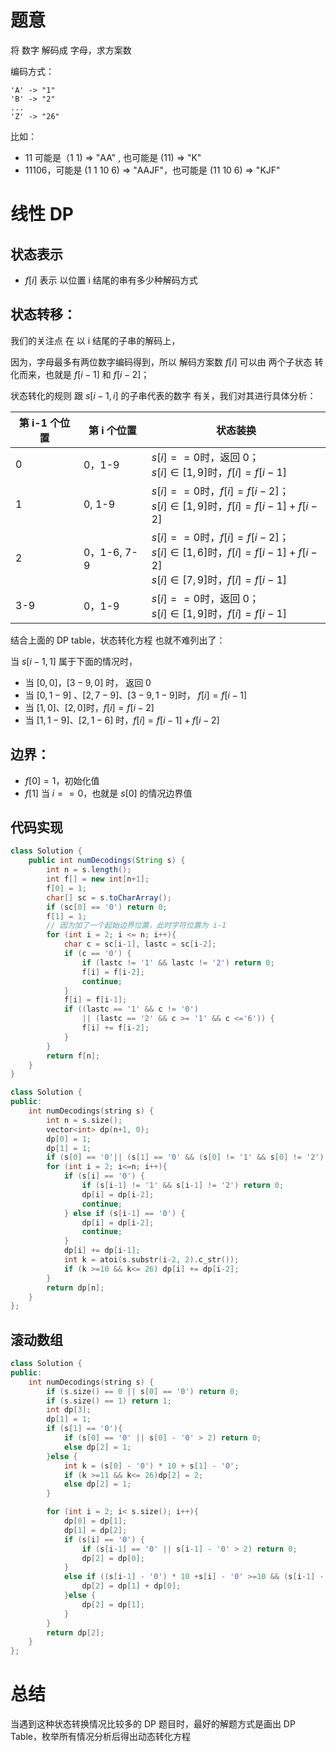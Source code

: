 # 题意

将 数字 解码成 字母，求方案数

编码方式：

```
'A' -> "1"
'B' -> "2"
...
'Z' -> "26"
```

比如：

- 11 可能是（1 1) => "AA" , 也可能是 (11) => "K"
- 11106，可能是 (1 1 10 6) => "AAJF"，也可能是 (11 10 6) => "KJF"

# 线性 DP

## 状态表示

- $f[i]$ 表示 以位置 i 结尾的串有多少种解码方式

## 状态转移：

我们的关注点 在 以 i 结尾的子串的解码上，

因为，字母最多有两位数字编码得到，所以 解码方案数 $f[i]$ 可以由 两个子状态 转化而来，也就是 $f[i-1]$ 和 $f[i-2]$；

状态转化的规则 跟 $s[i-1, i]$ 的子串代表的数字 有关，我们对其进行具体分析：

| 第 i-1 个位置 | 第 i 个位置 | 状态装换                                                                                                          |
| ------------- | ----------- | ----------------------------------------------------------------------------------------------------------------- |
| 0             | 0，1-9      | $s[i] == 0$时，返回 0；<br/>$s[i]∈[1,9]$时，$f[i] = f[i-1]$                                                       |
| 1             | 0, 1-9      | $s[i] == 0$时，$f[i] = f[i-2]$；<br/>$s[i]∈[1,9]$时，$f[i] = f[i-1] + f[i-2]$                                     |
| 2             | 0，1-6, 7-9 | $s[i] == 0$时，$f[i] = f[i-2]$；<br/>$s[i]∈[1,6]$时，$f[i] = f[i-1] + f[i-2]$<br/>$s[i]∈[7,9]$时，$f[i] = f[i-1]$ |
| 3-9           | 0，1-9      | $s[i] == 0$时，返回 0；<br>$s[i]∈[1,9]$时，$f[i] = f[i-1]$                                                        |

结合上面的 DP table，状态转化方程 也就不难列出了：

当 $s[i-1, 1]$ 属于下面的情况时，

- 当 $[0,0]$，$[3-9, 0]$ 时， 返回 $0$
- 当 $[0,1-9]$ 、$[2, 7-9]$、$[3-9, 1-9]$时， $f[i] = f[i-1]$
- 当 $[1,0]$、$[2,0]$时，$f[i] = f[i-2]$
- 当 $[1,1-9]$、$[2, 1-6]$ 时，$f[i] = f[i-1] + f[i-2]$

## 边界：

- $f[0] = 1$，初始化值
- $f[1]$ 当 $i == 0$，也就是 $s[0]$ 的情况边界值

## 代码实现

```java []
class Solution {
    public int numDecodings(String s) {
        int n = s.length();
        int f[] = new int[n+1];
        f[0] = 1;
        char[] sc = s.toCharArray();
        if (sc[0] == '0') return 0;
        f[1] = 1;
        // 因为加了一个起始边界位置，此时字符位置为 i-1
        for (int i = 2; i <= n; i++){
            char c = sc[i-1], lastc = sc[i-2];
            if (c == '0') {
                if (lastc != '1' && lastc != '2') return 0;
                f[i] = f[i-2];
                continue;
            }
            f[i] = f[i-1];
            if ((lastc == '1' && c != '0')
                || (lastc == '2' && c >= '1' && c <='6')) {
                f[i] += f[i-2];
            }
        }
        return f[n];
    }
}
```

```cpp []
class Solution {
public:
    int numDecodings(string s) {
        int n = s.size();
        vector<int> dp(n+1, 0);
        dp[0] = 1;
        dp[1] = 1;
        if (s[0] == '0'|| (s[1] == '0' && (s[0] != '1' && s[0] != '2'))) return 0;
        for (int i = 2; i<=n; i++){
            if (s[i] == '0') {
                if (s[i-1] != '1' && s[i-1] != '2') return 0;
                dp[i] = dp[i-2];
                continue;
            } else if (s[i-1] == '0') {
                dp[i] = dp[i-2];
                continue;
            }
            dp[i] += dp[i-1];
            int k = atoi(s.substr(i-2, 2).c_str());
            if (k >=10 && k<= 26) dp[i] += dp[i-2];
        }
        return dp[n];
    }
};
```

## 滚动数组

```cpp
class Solution {
public:
    int numDecodings(string s) {
        if (s.size() == 0 || s[0] == '0') return 0;
        if (s.size() == 1) return 1;
        int dp[3];
        dp[1] = 1;
        if (s[1] == '0'){
            if (s[0] == '0' || s[0] - '0' > 2) return 0;
            else dp[2] = 1;
        }else {
            int k = (s[0] - '0') * 10 + s[1] - '0';
            if (k >=11 && k<= 26)dp[2] = 2;
            else dp[2] = 1;
        }

        for (int i = 2; i< s.size(); i++){
            dp[0] = dp[1];
            dp[1] = dp[2];
            if (s[i] == '0') {
                if (s[i-1] == '0' || s[i-1] - '0' > 2) return 0;
                dp[2] = dp[0];
            }
            else if ((s[i-1] - '0') * 10 +s[i] - '0' >=10 && (s[i-1] - '0') * 10 + s[i] - '0' <= 26){
                dp[2] = dp[1] + dp[0];
            }else {
                dp[2] = dp[1];
            }
        }
        return dp[2];
    }
};
```

# 总结

当遇到这种状态转换情况比较多的 DP 题目时，最好的解题方式是画出 DP Table，枚举所有情况分析后得出动态转化方程
